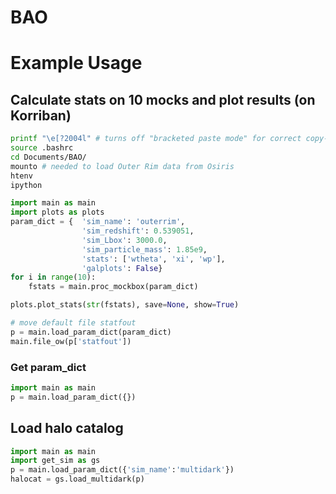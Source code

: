 # BAO

# Example Usage

## Calculate stats on 10 mocks and plot results (on Korriban)
```bash
printf "\e[?2004l" # turns off "bracketed paste mode" for correct copy-paste
source .bashrc
cd Documents/BAO/
mounto # needed to load Outer Rim data from Osiris
htenv
ipython
```
```python
import main as main
import plots as plots
param_dict = {  'sim_name': 'outerrim',
                'sim_redshift': 0.539051,
                'sim_Lbox': 3000.0,
                'sim_particle_mass': 1.85e9,
                'stats': ['wtheta', 'xi', 'wp'],
                'galplots': False}
for i in range(10):
    fstats = main.proc_mockbox(param_dict)

plots.plot_stats(str(fstats), save=None, show=True)

# move default file statfout
p = main.load_param_dict(param_dict)
main.file_ow(p['statfout'])
```


### Get param_dict
```python
import main as main
p = main.load_param_dict({})
```


## Load halo catalog
```python
import main as main
import get_sim as gs
p = main.load_param_dict({'sim_name':'multidark'})
halocat = gs.load_multidark(p)
```
